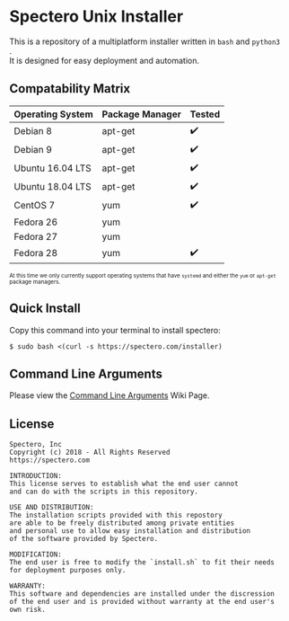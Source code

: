 # Spectero Unix Installer

This is a repository of a multiplatform installer written in `bash` and `python3	`.  
It is designed for easy deployment and automation.


## Compatability Matrix

|Operating System  |Package Manager |Tested |
|-------------------|---------------|-------|
|Debian 8           |apt-get        |✔️    |
|Debian 9           |apt-get        |✔️    |
|Ubuntu 16.04 LTS   |apt-get        |✔️    |
|Ubuntu 18.04 LTS   |apt-get        |✔️    |  
|CentOS 7           |yum            |✔️    |
|Fedora 26          |yum            |      |
|Fedora 27          |yum            |      |
|Fedora 28          |yum            |✔️    |

<sub><sup>At this time we only currently support operating systems that have `systemd` and either the `yum` or `apt-get` package managers.</sup></sub>


## Quick Install
Copy this command into your terminal to install spectero:
```
$ sudo bash <(curl -s https://spectero.com/installer)
```

## Command Line Arguments
Please view the [Command Line Arguments]() Wiki Page.

## License
```
Spectero, Inc
Copyright (c) 2018 - All Rights Reserved
https://spectero.com

INTRODUCTION:
This license serves to establish what the end user cannot 
and can do with the scripts in this repository.

USE AND DISTRIBUTION:
The installation scripts provided with this repostory
are able to be freely distributed among private entities 
and personal use to allow easy installation and distribution 
of the software provided by Spectero.

MODIFICATION:
The end user is free to modify the `install.sh` to fit their needs 
for deployment purposes only.

WARRANTY:
This software and dependencies are installed under the discression
of the end user and is provided without warranty at the end user's
own risk.
```
